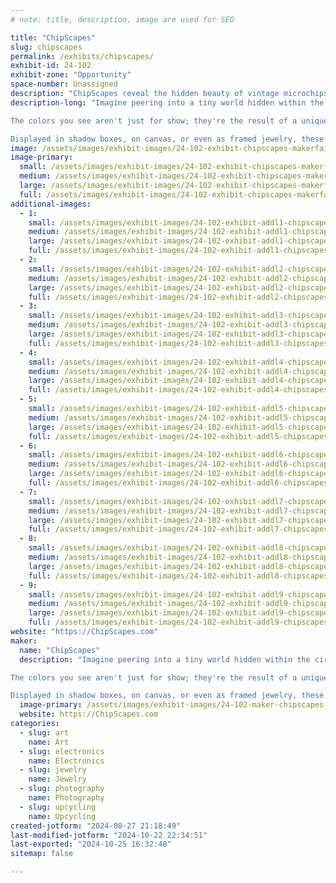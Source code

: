 ```yaml
---
# note: title, description, image are used for SEO

title: "ChipScapes"
slug: chipscapes
permalink: /exhibits/chipscapes/
exhibit-id: 24-102
exhibit-zone: "Opportunity"
space-number: Unassigned
description: "ChipScapes reveal the hidden beauty of vintage microchips and their amazing stories."
description-long: "Imagine peering into a tiny world hidden within the circuits of a vintage microchip. ChipScapes take you on a journey into these microscopic landscapes, transforming the silvery-gray silicon of computer chips into vibrant, colorful works of art. Using a microscope and specialized lighting, I reveal the hidden beauty of these chips, turning the ordinary into the extraordinary.

The colors you see aren't just for show; they're the result of a unique prism effect created by the interplay of light with the intricate layers of the chip's construction. Each piece is crafted from vintage microprocessors and memory chips, mostly from the 1970s and 1980s, and each tells its own story of technological history and innovation.

Displayed in shadow boxes, on canvas, or even as framed jewelry, these artworks are more than just visual wonders—they're pieces of history, cherished by museums around the world. When I showcase these ChipScapes, I bring along a table, display grids, and a microscope, inviting you to see the magic of microchips up close and personal."
image: /assets/images/exhibit-images/24-102-exhibit-chipscapes-makerfairebloom-large.jpg
image-primary: 
  small: /assets/images/exhibit-images/24-102-exhibit-chipscapes-makerfairebloom-small.jpg
  medium: /assets/images/exhibit-images/24-102-exhibit-chipscapes-makerfairebloom-medium.jpg
  large: /assets/images/exhibit-images/24-102-exhibit-chipscapes-makerfairebloom-large.jpg
  full: /assets/images/exhibit-images/24-102-exhibit-chipscapes-makerfairebloom-full.jpg
additional-images: 
  - 1:
    small: /assets/images/exhibit-images/24-102-exhibit-addl1-chipscapes-four-blooms-small-small.jpg
    medium: /assets/images/exhibit-images/24-102-exhibit-addl1-chipscapes-four-blooms-small-medium.jpg
    large: /assets/images/exhibit-images/24-102-exhibit-addl1-chipscapes-four-blooms-small-large.jpg
    full: /assets/images/exhibit-images/24-102-exhibit-addl1-chipscapes-four-blooms-small-full.jpg
  - 2:
    small: /assets/images/exhibit-images/24-102-exhibit-addl2-chipscapes-game-tech-small.jpg
    medium: /assets/images/exhibit-images/24-102-exhibit-addl2-chipscapes-game-tech-medium.jpg
    large: /assets/images/exhibit-images/24-102-exhibit-addl2-chipscapes-game-tech-large.jpg
    full: /assets/images/exhibit-images/24-102-exhibit-addl2-chipscapes-game-tech-full.jpg
  - 3:
    small: /assets/images/exhibit-images/24-102-exhibit-addl3-chipscapes-img-7669-small.jpeg
    medium: /assets/images/exhibit-images/24-102-exhibit-addl3-chipscapes-img-7669-medium.jpeg
    large: /assets/images/exhibit-images/24-102-exhibit-addl3-chipscapes-img-7669-large.jpeg
    full: /assets/images/exhibit-images/24-102-exhibit-addl3-chipscapes-img-7669-full.jpeg
  - 4:
    small: /assets/images/exhibit-images/24-102-exhibit-addl4-chipscapes-img-7848-small.jpeg
    medium: /assets/images/exhibit-images/24-102-exhibit-addl4-chipscapes-img-7848-medium.jpeg
    large: /assets/images/exhibit-images/24-102-exhibit-addl4-chipscapes-img-7848-large.jpeg
    full: /assets/images/exhibit-images/24-102-exhibit-addl4-chipscapes-img-7848-full.jpeg
  - 5:
    small: /assets/images/exhibit-images/24-102-exhibit-addl5-chipscapes-img-8132-small.jpeg
    medium: /assets/images/exhibit-images/24-102-exhibit-addl5-chipscapes-img-8132-medium.jpeg
    large: /assets/images/exhibit-images/24-102-exhibit-addl5-chipscapes-img-8132-large.jpeg
    full: /assets/images/exhibit-images/24-102-exhibit-addl5-chipscapes-img-8132-full.jpeg
  - 6:
    small: /assets/images/exhibit-images/24-102-exhibit-addl6-chipscapes-img-8135-small.jpeg
    medium: /assets/images/exhibit-images/24-102-exhibit-addl6-chipscapes-img-8135-medium.jpeg
    large: /assets/images/exhibit-images/24-102-exhibit-addl6-chipscapes-img-8135-large.jpeg
    full: /assets/images/exhibit-images/24-102-exhibit-addl6-chipscapes-img-8135-full.jpeg
  - 7:
    small: /assets/images/exhibit-images/24-102-exhibit-addl7-chipscapes-intel-history-small.jpg
    medium: /assets/images/exhibit-images/24-102-exhibit-addl7-chipscapes-intel-history-medium.jpg
    large: /assets/images/exhibit-images/24-102-exhibit-addl7-chipscapes-intel-history-large.jpg
    full: /assets/images/exhibit-images/24-102-exhibit-addl7-chipscapes-intel-history-full.jpg
  - 8:
    small: /assets/images/exhibit-images/24-102-exhibit-addl8-chipscapes-wafer-earrings-small.jpg
    medium: /assets/images/exhibit-images/24-102-exhibit-addl8-chipscapes-wafer-earrings-medium.jpg
    large: /assets/images/exhibit-images/24-102-exhibit-addl8-chipscapes-wafer-earrings-large.jpg
    full: /assets/images/exhibit-images/24-102-exhibit-addl8-chipscapes-wafer-earrings-full.jpg
  - 9:
    small: /assets/images/exhibit-images/24-102-exhibit-addl9-chipscapes-wafer-logic-chips-small.jpg
    medium: /assets/images/exhibit-images/24-102-exhibit-addl9-chipscapes-wafer-logic-chips-medium.jpg
    large: /assets/images/exhibit-images/24-102-exhibit-addl9-chipscapes-wafer-logic-chips-large.jpg
    full: /assets/images/exhibit-images/24-102-exhibit-addl9-chipscapes-wafer-logic-chips-full.jpg
website: "https://ChipScapes.com"
maker: 
  name: "ChipScapes"
  description: "Imagine peering into a tiny world hidden within the circuits of a vintage microchip. ChipScapes take you on a journey into these microscopic landscapes, transforming the silvery-gray silicon of computer chips into vibrant, colorful works of art. Using a microscope and specialized lighting, I reveal the hidden beauty of these chips, turning the ordinary into the extraordinary.

The colors you see aren't just for show; they're the result of a unique prism effect created by the interplay of light with the intricate layers of the chip's construction. Each piece is crafted from vintage microprocessors and memory chips, mostly from the 1970s and 1980s, and each tells its own story of technological history and innovation.

Displayed in shadow boxes, on canvas, or even as framed jewelry, these artworks are more than just visual wonders—they're pieces of history, cherished by museums around the world. When I showcase these ChipScapes, I bring along a table, display grids, and a microscope, inviting you to see the magic of microchips up close and personal."
  image-primary: /assets/images/exhibit-images/24-102-maker-chipscapes-chipscapes-logo-new-medium.jpg
  website: https://ChipScapes.com
categories: 
  - slug: art
    name: Art
  - slug: electronics
    name: Electronics
  - slug: jewelry
    name: Jewelry
  - slug: photography
    name: Photography
  - slug: upcycling
    name: Upcycling
created-jotform: "2024-08-27 21:18:49"
last-modified-jotform: "2024-10-22 22:34:51"
last-exported: "2024-10-25 16:32:48"
sitemap: false

---
```

